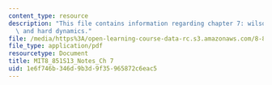 ```yaml
---
content_type: resource
description: "This file contains information regarding chapter 7: wilson coe\x0Ecients\
  \ and hard dynamics."
file: /media/https%3A/open-learning-course-data-rc.s3.amazonaws.com/8-851-effective-field-theory-spring-2013/1e6f746b346d9b3d9f35965872c6eac5_MIT8_851S13_CofficHardDyna.pdf
file_type: application/pdf
resourcetype: Document
title: MIT8_851S13_Notes_Ch 7
uid: 1e6f746b-346d-9b3d-9f35-965872c6eac5
---
```

